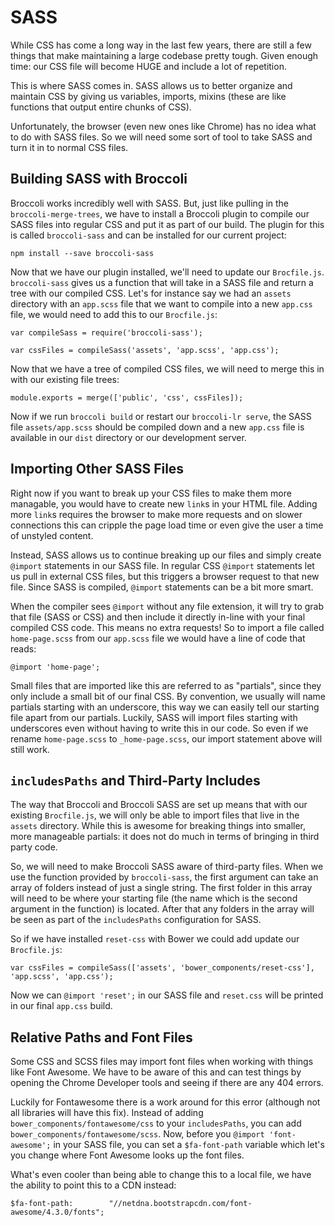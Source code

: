 # SASS

While CSS has come a long way in the last few years, there are still a few things that make maintaining a large codebase pretty tough.
Given enough time: our CSS file will become HUGE and include a lot of repetition.

This is where SASS comes in.
SASS allows us to better organize and maintain CSS by giving us variables, imports, mixins (these are like functions that output entire chunks of CSS).

Unfortunately, the browser (even new ones like Chrome) has no idea what to do with SASS files.
So we will need some sort of tool to take SASS and turn it in to normal CSS files.

## Building SASS with Broccoli

Broccoli works incredibly well with SASS.
But, just like pulling in the `broccoli-merge-trees`, we have to install a Broccoli plugin to compile our SASS files into regular CSS and put it as part of our build.
The plugin for this is called `broccoli-sass` and can be installed for our current project:

    npm install --save broccoli-sass

Now that we have our plugin installed, we'll need to update our `Brocfile.js`.
`broccoli-sass` gives us a function that will take in a SASS file and return a tree with our compiled CSS.
Let's for instance say we had an `assets` directory with an `app.scss` file that we want to compile into a new `app.css` file, we would need to add this to our `Brocfile.js`:

    var compileSass = require('broccoli-sass');

    var cssFiles = compileSass('assets', 'app.scss', 'app.css');

Now that we have a tree of compiled CSS files, we will need to merge this in with our existing file trees:

    module.exports = merge(['public', 'css', cssFiles]);

Now if we run `broccoli build` or restart our `broccoli-lr serve`, the SASS file `assets/app.scss` should be compiled down and a new `app.css` file is available in our `dist` directory or our development server.

## Importing Other SASS Files

Right now if you want to break up your CSS files to make them more managable, you would have to create new `link`s in your HTML file.
Adding more `link`s requires the browser to make more requests and on slower connections this can cripple the page load time or even give the user a time of unstyled content.

Instead, SASS allows us to continue breaking up our files and simply create `@import` statements in our SASS file.
In regular CSS `@import` statements let us pull in external CSS files, but this triggers a browser request to that new file.
Since SASS is compiled, `@import` statements can be a bit more smart.

When the compiler sees `@import` without any file extension, it will try to grab that file (SASS or CSS) and then include it directly in-line with your final compiled CSS code.
This means no extra requests!
So to import a file called `home-page.scss` from our `app.scss` file we would have a line of code that reads:

    @import 'home-page';

Small files that are imported like this are referred to as "partials", since they only include a small bit of our final CSS.
By convention, we usually will name partials starting with an underscore, this way we can easily tell our starting file apart from our partials.
Luckily, SASS will import files starting with underscores even without having to write this in our code.
So even if we rename `home-page.scss` to `_home-page.scss`, our import statement above will still work.

## `includesPaths` and Third-Party Includes

The way that Broccoli and Broccoli SASS are set up means that with our existing `Brocfile.js`, we will only be able to import files that live in the `assets` directory.
While this is awesome for breaking things into smaller, more manageable partials: it does not do much in terms of bringing in third party code.

So, we will need to make Broccoli SASS aware of third-party files.
When we use the function provided by `broccoli-sass`, the first argument can take an array of folders instead of just a single string.
The first folder in this array will need to be where your starting file (the name which is the second argument in the function) is located.
After that any folders in the array will be seen as part of the `includesPaths` configuration for SASS.

So if we have installed `reset-css` with Bower we could add update our `Brocfile.js`:

    var cssFiles = compileSass(['assets', 'bower_components/reset-css'], 'app.scss', 'app.css');

Now we can `@import 'reset';` in our SASS file and `reset.css` will be printed in our final `app.css` build.

## Relative Paths and Font Files

Some CSS and SCSS files may import font files when working with things like Font Awesome.
We have to be aware of this and can test things by opening the Chrome Developer tools and seeing if there are any 404 errors.

Luckily for Fontawesome there is a work around for this error (although not all libraries will have this fix).
Instead of adding `bower_components/fontawesome/css` to your `includesPaths`, you can add `bower_components/fontawesome/scss`.
Now, before you `@import 'font-awesome';` in your SASS file, you can set a `$fa-font-path` variable which let's you change where Font Awesome looks up the font files.

What's even cooler than being able to change this to a local file, we have the ability to point this to a CDN instead:

    $fa-font-path:        "//netdna.bootstrapcdn.com/font-awesome/4.3.0/fonts";
